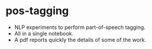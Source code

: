 # pos-tagging
* NLP experiments to perform part-of-speech tagging.  
* All in a single notebook.  
* A pdf reports quickly the details of some of the work. 


